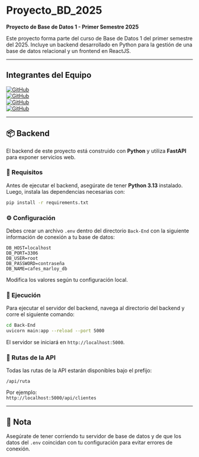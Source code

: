 # Proyecto_BD_2025
**Proyecto de Base de Datos 1 - Primer Semestre 2025**

Este proyecto forma parte del curso de Base de Datos 1 del primer semestre del 2025. Incluye un backend desarrollado en Python para la gestión de una base de datos relacional y un frontend en ReactJS.

---

## Integrantes del Equipo

[![GitHub](https://img.shields.io/badge/GitHub-Rodrigo%20Doldan-blue.svg)](https://github.com/Rodrigo568)  
[![GitHub](https://img.shields.io/badge/GitHub-Valentín%20Curbelo-red.svg)](https://github.com/ValentinCurbelo)  
[![GitHub](https://img.shields.io/badge/GitHub-Agustín%20Negreira-green.svg)](https://github.com/BMorat)  
[![GitHub](https://img.shields.io/badge/GitHub-Brian%20Morat-black.svg)](https://github.com/Bmorat)

---

## 📦 Backend

El backend de este proyecto está construido con **Python** y utiliza **FastAPI** para exponer servicios web.

### 🔧 Requisitos

Antes de ejecutar el backend, asegúrate de tener **Python 3.13** instalado. Luego, instala las dependencias necesarias con:

```bash
pip install -r requirements.txt
```

### ⚙️ Configuración

Debes crear un archivo `.env` dentro del directorio `Back-End` con la siguiente información de conexión a tu base de datos:

```env
DB_HOST=localhost
DB_PORT=3306
DB_USER=root
DB_PASSWORD=contraseña
DB_NAME=cafes_marloy_db
```

Modifica los valores según tu configuración local.

### 🚀 Ejecución

Para ejecutar el servidor del backend, navega al directorio del backend y corre el siguiente comando:

```bash
cd Back-End
uvicorn main:app --reload --port 5000
```

El servidor se iniciará en `http://localhost:5000`.

### 📡 Rutas de la API

Todas las rutas de la API estarán disponibles bajo el prefijo:

```
/api/ruta
```

Por ejemplo:  
`http://localhost:5000/api/clientes`

---

## 🧠 Nota

Asegúrate de tener corriendo tu servidor de base de datos y de que los datos del `.env` coincidan con tu configuración para evitar errores de conexión.
